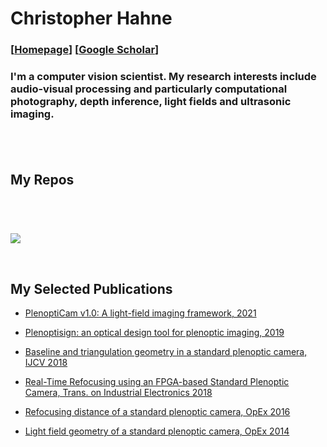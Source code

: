 # Christopher Hahne
### [[Homepage](http://christopherhahne.de/)] [[Google Scholar](https://scholar.google.com/citations?user=sGYbToAAAAAJ&hl=en&oi=ao)]

### I'm a computer vision scientist. My research interests include audio-visual processing and particularly computational photography, depth inference, light fields and ultrasonic imaging.<br><br>

<br>

## My Repos
      
<a href="https://github.com/hahnec/plenopticam"><img src="https://github-readme-stats.vercel.app/api/pin/?username=hahnec&repo=plenopticam&cache_seconds=10&theme=buefy" alt="" /></a>

<a href="https://github.com/hahnec/plenoptisign"><img src="https://github-readme-stats.vercel.app/api/pin/?username=hahnec&repo=plenoptisign&cache_seconds=10&theme=buefy" alt="" /></a>


<a href="https://github.com/hahnec/color-matcher"><img src="https://github-readme-stats.vercel.app/api/pin/?username=hahnec&repo=color-matcher&cache_seconds=10&theme=buefy" alt="" /></a>

<a href="https://github.com/hahnec/depthy"><img src="https://github-readme-stats.vercel.app/api/pin/?username=hahnec&repo=depthy&cache_seconds=10&theme=buefy" alt="" /></a>


![](https://github-readme-stats.vercel.app/api?username=hahnec&show_icons=true&hide=contribs,issues&cache_seconds=86400&theme=default)
 
 <br>

## My Selected Publications

- [PlenoptiCam v1.0: A light-field imaging framework, 2021](https://arxiv.org/pdf/2010.11687.pdf)

- [Plenoptisign: an optical design tool for plenoptic imaging, 2019](https://reader.elsevier.com/reader/sd/pii/S2352711019300159?token=327897D1445CAE321757274F0D91715C7BEE5045224FCC1D3F646E3A04FBFBBF4A341D5510495F4E036700E72B984320)

- [Baseline and triangulation geometry in a standard plenoptic camera, IJCV 2018](https://link.springer.com/content/pdf/10.1007%2Fs11263-017-1036-4.pdf)

- [Real-Time Refocusing using an FPGA-based Standard Plenoptic Camera, Trans. on Industrial Electronics 2018](https://arxiv.org/pdf/2010.07746.pdf)

- [Refocusing distance of a standard plenoptic camera, OpEx 2016](https://www.osapublishing.org/oe/fulltext.cfm?uri=oe-24-19-21521&id=349880)

- [Light field geometry of a standard plenoptic camera, OpEx 2014](https://www.osapublishing.org/oe/fulltext.cfm?uri=oe-22-22-26659&id=303271)
